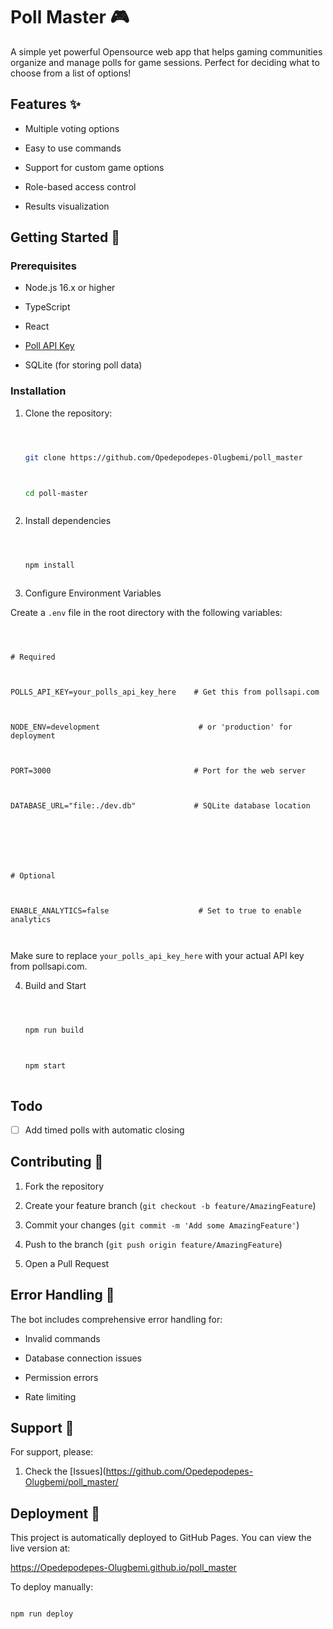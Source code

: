 # Poll Master 🎮



A simple yet powerful Opensource web app that helps gaming communities organize and manage polls for game sessions. Perfect for deciding what to choose from a list of options!



## Features ✨



- Multiple voting options

- Easy to use commands

- Support for custom game options

- Role-based access control

- Results visualization



## Getting Started 🚀



### Prerequisites



- Node.js 16.x or higher

- TypeScript

- React

- [Poll API Key](https://www.pollsapi.com/)

- SQLite (for storing poll data)



### Installation



1. Clone the repository:

   ```bash

   git clone https://github.com/Opedepodepes-Olugbemi/poll_master

   cd poll-master

   ```  

2. Install dependencies

   ```bash

   npm install

   ```

3. Configure Environment Variables

Create a `.env` file in the root directory with the following variables:



```env

# Required

POLLS_API_KEY=your_polls_api_key_here    # Get this from pollsapi.com

NODE_ENV=development                      # or 'production' for deployment

PORT=3000                                # Port for the web server

DATABASE_URL="file:./dev.db"             # SQLite database location



# Optional

ENABLE_ANALYTICS=false                    # Set to true to enable analytics

```



Make sure to replace `your_polls_api_key_here` with your actual API key from pollsapi.com.



4. Build and Start

   ```bash

   npm run build

   npm start

   ```



## Todo



- [ ] Add timed polls with automatic closing



## Contributing 🤝



1. Fork the repository

2. Create your feature branch (`git checkout -b feature/AmazingFeature`)

3. Commit your changes (`git commit -m 'Add some AmazingFeature'`)

4. Push to the branch (`git push origin feature/AmazingFeature`)

5. Open a Pull Request



## Error Handling 🔧



The bot includes comprehensive error handling for:

- Invalid commands

- Database connection issues

- Permission errors

- Rate limiting



## Support 💬



For support, please:

1. Check the [Issues](https://github.com/Opedepodepes-Olugbemi/poll_master/



## Deployment 🚀

This project is automatically deployed to GitHub Pages. You can view the live version at:
https://Opedepodepes-Olugbemi.github.io/poll_master

To deploy manually:
```bash
npm run deploy
```


